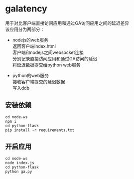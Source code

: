 # galatency

用于对比客户端直接访问应用和通过GA访问应用之间的延迟差异<br>
该应用分为两部分：

- nodejs的web服务<br>
返回客户端index.html<br>
客户端和nodejs之间websocket连接<br>
分别记录直接访问应用和通过GA访问的延迟<br>
将延迟数据提交给python web服务<br>

- python的web服务<br>
接收客户端提交的延迟数据<br>
写入ddb<br>

## 安装依赖
```
cd node-ws
npm i
cd python-flask
pip install -r requirements.txt
```

## 开启应用
```
cd node-ws
node index.js
cd python-flask
python ga.py
```
